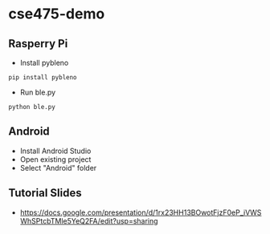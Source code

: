 # cse475-demo
## Rasperry Pi
- Install pybleno 
```
pip install pybleno
```

- Run ble.py
```
python ble.py
```

## Android
- Install Android Studio
- Open existing project
- Select "Android" folder

## Tutorial Slides
- https://docs.google.com/presentation/d/1rx23HH13BOwotFjzF0eP_iVWSWhSPtcbTMle5YeQ2FA/edit?usp=sharing
